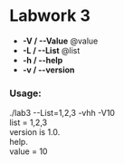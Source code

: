# Labwork 3

- **-V / --Value** @value  
- **-L / --List** @list  
- **-h / --help**  
- **-v / --version**  

### Usage:
   
./lab3 --List=1,2,3 -vhh -V10  
list = 1,2,3  
version is 1.0.  
help.  
value = 10  

